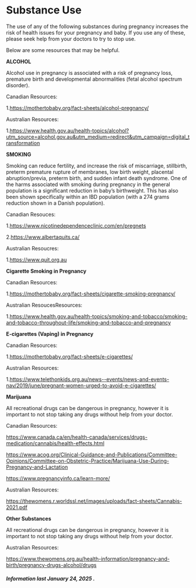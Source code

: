 
<h1>Substance Use</h1>

The use of any of the following substances during pregnancy increases the risk of health issues for your pregnancy and baby. If you use any of these, please seek help from your doctors to try to stop use.  

Below are some resources that may be helpful. 

**ALCOHOL**

Alcohol use in pregnancy is associated with a risk of pregnancy loss, premature birth and developmental abnormalities (fetal alcohol spectrum disorder). 

Canadian Resources: 

1.https://mothertobaby.org/fact-sheets/alcohol-pregnancy/ 

Australian Resources: 

1.https://www.health.gov.au/health-topics/alcohol?utm_source=alcohol.gov.au&utm_medium=redirect&utm_campaign=digital_transformation 

 

**SMOKING**

Smoking can reduce fertility, and increase the risk of miscarriage, stillbirth, preterm premature rupture of membranes, low birth weight, placental abruption/previa, preterm birth, and sudden infant death syndrome. One of the harms associated with smoking during pregnancy in the general population is a significant reduction in baby’s birthweight. This has also been shown specifically within an IBD population (with a 274 grams reduction shown in a Danish population). 

Canadian Resouces: 

1.https://www.nicotinedependenceclinic.com/en/pregnets 

2.https://www.albertaquits.ca/ 

Australian Resoucres: 

1.https://www.quit.org.au 

**Cigarette Smoking in Pregnancy**

Canadian Resources: 

1.https://mothertobaby.org/fact-sheets/cigarette-smoking-pregnancy/ 

Australian ResoucesResources: 

1.https://www.health.gov.au/health-topics/smoking-and-tobacco/smoking-and-tobacco-throughout-life/smoking-and-tobacco-and-pregnancy 

**E-cigarettes (Vaping) in Pregnancy**

Canadian Resources: 

1.https://mothertobaby.org/fact-sheets/e-cigarettes/ 

Australian Resources: 

1.https://www.telethonkids.org.au/news--events/news-and-events-nav/2019/june/pregnant-women-urged-to-avoid-e-cigarettes/ 

**Marijuana** 

All recreational drugs can be dangerous in pregnancy, however it is important to not stop taking any drugs without help from your doctor. 

Canadian Resources: 

https://www.canada.ca/en/health-canada/services/drugs-medication/cannabis/health-effects.html

https://www.acog.org/Clinical-Guidance-and-Publications/Committee-Opinions/Committee-on-Obstetric-Practice/Marijuana-Use-During-Pregnancy-and-Lactation 

https://www.pregnancyinfo.ca/learn-more/

Australian Resources: 

https://thewomens.r.worldssl.net/images/uploads/fact-sheets/Cannabis-2021.pdf

**Other Substances** 

All recreational drugs can be dangerous in pregnancy, however it is important to not stop taking any drugs without help from your doctor. 

Australian Resources: 

https://www.thewomens.org.au/health-information/pregnancy-and-birth/pregnancy-drugs-alcohol/drugs 

 


<h5>Information last January 24, 2025 .</h5>
